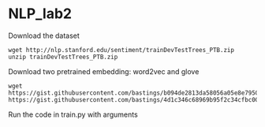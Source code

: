# NLP_lab2

Download the dataset

```
wget http://nlp.stanford.edu/sentiment/trainDevTestTrees_PTB.zip
unzip trainDevTestTrees_PTB.zip
```

Download two pretrained embedding: word2vec and glove 
```
wget https://gist.githubusercontent.com/bastings/b094de2813da58056a05e8e7950d4ad1/raw/3fbd3976199c2b88de2ae62afc0ecc6f15e6f7ce/glove.840B.300d.sst.txt
https://gist.githubusercontent.com/bastings/4d1c346c68969b95f2c34cfbc00ba0a0/raw/76b4fefc9ef635a79d0d8002522543bc53ca2683/googlenews.word2vec.300d.txt
```
Run the code in train.py with arguments